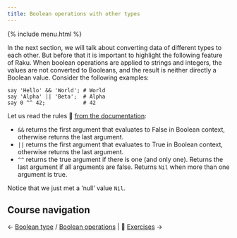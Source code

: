 ```yaml
---
title: Boolean operations with other types
---
```


{% include menu.html %}

In the next section, we will talk about converting data of different types to each other. But before that it is important to highlight the following feature of Raku. When boolean operations are applied to strings and integers, the values are not converted to Booleans, and the result is neither directly a Boolean value. Consider the following examples:

    say 'Hello' && 'World'; # World
    say 'Alpha' || 'Beta';  # Alpha
    say 0 ^^ 42;            # 42

Let us read the rules 📖 [from the documentation](https://docs.raku.org/language/operators#Tight_AND_precedence):

* `&&` returns the first argument that evaluates to False in Boolean context, otherwise returns the last argument.
* `||` returns the first argument that evaluates to True in Boolean context, otherwise returns the last argument.
* `^^` returns the true argument if there is one (and only one). Returns the last argument if all arguments are false. Returns `Nil` when more than one argument is true.

Notice that we just met a ‘null’ value `Nil`.


## Course navigation

← [Boolean type](/raku-course/booleans) / [Boolean operations](/raku-course/booleans/operations) | 💪 [Exercises](/raku-course/booleans/exercises) →
